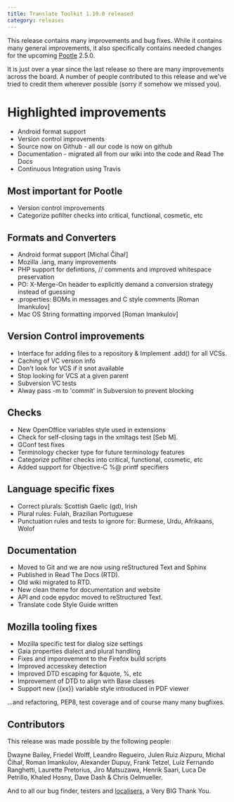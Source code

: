 ```yaml
---
title: Translate Toolkit 1.10.0 released
category: releases
---
```

This release contains many improvements and bug fixes. While it contains many
general improvements, it also specifically contains needed changes for the
upcoming [Pootle](http://pootle.translatehouse.org/) 2.5.0.

It is just over a year since the last release so there are many improvements
across the board.  A number of people contributed to this release and we've
tried to credit them wherever possible (sorry if somehow we missed you).


Highlighted improvements
========================
* Android format support
* Version control improvements
* Source now on Github - all our code is now on github
* Documentation - migrated all from our wiki into the code and Read The Docs
* Continuous Integration using Travis


Most important for Pootle
-------------------------
* Version control improvements
* Categorize pofilter checks into critical, functional, cosmetic, etc


Formats and Converters
----------------------
* Android format support [Michal Čihař]
* Mozilla .lang, many improvements
* PHP support for defintions, // comments and improved whitespace preservation
* PO: X-Merge-On header to explicitly demand a conversion strategy instead of
  guessing
* .properties: BOMs in messages and C style comments [Roman Imankulov]
* Mac OS String formatting imporved [Roman Imankulov]


Version Control improvements
----------------------------
* Interface for adding files to a repository & Implement .add() for all VCSs.
* Caching of VC version info
* Don't look for VCS if it snot available
* Stop looking for VCS at a given parent
* Subversion VC tests
* Alway pass -m to 'commit' in Subversion to prevent blocking


Checks
------
* New OpenOffice variables style used in extensions
* Check for self-closing tags in the xmltags test [Seb M].
* GConf test fixes
* Terminology checker type for future terminology features
* Categorize pofilter checks into critical, functional, cosmetic, etc
* Added support for Objective-C %@ printf specifiers


Language specific fixes
-----------------------
* Correct plurals: Scottish Gaelic (gd), Irish
* Plural rules: Fulah, Brazilian Portuguese
* Punctuation rules and tests to ignore for: Burmese, Urdu, Afrikaans, Wolof


Documentation
-------------
* Moved to Git and we are now using reStructured Text and Sphinx
* Published in Read The Docs (RTD).
* Old wiki migrated to RTD.
* New clean theme for documentation and website
* API and code epydoc moved to reStructured Text.
* Translate code Style Guide written


Mozilla tooling fixes
---------------------
* Mozilla specific test for dialog size settings
* Gaia properties dialect and plural handling
* Fixes and imporovement to the Firefox build scripts
* Improved accesskey detection
* Improved DTD escaping for &quote, %, etc
* Improvement of DTD to align with Base classes
* Support new {{xx}} variable style introduced in PDF viewer


...and refactoring, PEP8, test coverage and of course many many bugfixes.


Contributors
------------
This release was made possible by the following people:

Dwayne Bailey, Friedel Wolff, Leandro Regueiro, Julen Ruiz Aizpuru,
Michal Čihař, Roman Imankulov, Alexander Dupuy, Frank Tetzel,
Luiz Fernando Ranghetti, Laurette Pretorius, Jiro Matsuzawa, Henrik Saari,
Luca De Petrillo, Khaled Hosny, Dave Dash & Chris Oelmueller.

And to all our bug finder, testers and
[localisers](http://pootle.locamotion.org/projects/pootle/), a Very BIG Thank
You.
